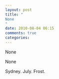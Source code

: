 ```yaml
---
layout: post
title: "
None
"
date: 2010-08-04 06:15
comments: true
categories: 
---
```


None


None


Sydney. July. Frost.


